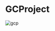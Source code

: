 # GCProject
![gcp](https://github.com/user-attachments/assets/e333051f-e16f-4384-ac81-359a87371398)

